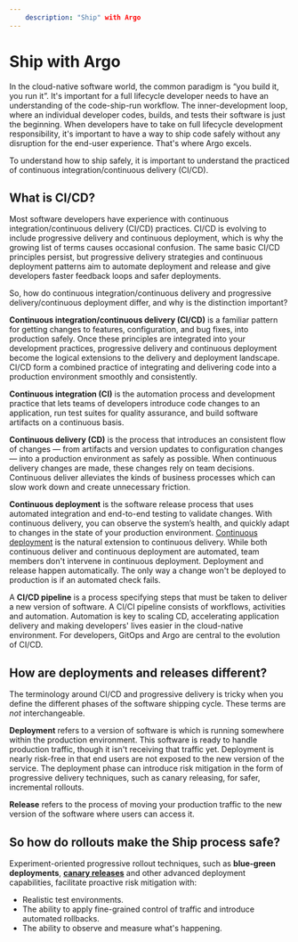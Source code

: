 ```yaml
---
    description: "Ship" with Argo
---
```



# Ship with Argo

In the cloud-native software world, the common paradigm is “you build it, you run it”. It's important for a full lifecycle developer needs to have an understanding of the code-ship-run workflow. The inner-development loop, where an individual developer codes, builds, and tests their software is just the beginning. When developers have to take on full lifecycle development responsibility, it's important to have a way to ship code safely without any disruption for the end-user experience. That's where Argo excels. 
 
To understand how to ship safely, it is important to understand the practiced of continuous integration/continuous delivery (CI/CD). 

## What is CI/CD? 

Most software developers have experience with continuous integration/continuous delivery (CI/CD) practices. CI/CD is evolving to include progressive delivery and continuous deployment, which is why the growing list of terms causes occasional confusion. The same basic CI/CD principles persist, but progressive delivery strategies and continuous deployment patterns aim to automate deployment and release and give developers faster feedback loops and safer deployments.

So, how do continuous integration/continuous delivery and progressive delivery/continuous deployment differ, and why is the distinction important? 

**Continuous integration/continuous delivery (CI/CD)** is a familiar pattern for getting changes to features, configuration, and bug fixes, into production safely. Once these principles are integrated into your development practices, progressive delivery and continuous deployment become the logical extensions to the delivery and deployment landscape. CI/CD form a combined practice of integrating and delivering code into a production environment smoothly and consistently. 

**Continuous integration (CI)** is the automation process and development practice that lets teams of developers introduce code changes to an application, run test suites for quality assurance, and build software artifacts on a continuous basis. 

**Continuous delivery (CD)** is the process that introduces an consistent flow of changes — from artifacts and version updates to configuration changes — into a production environment as safely as possible. When continuous delivery changes are made, these changes rely on team decisions. Continuous deliver alleviates the kinds of business processes which can slow work down and create unnecessary friction. 

**Continuous deployment** is the software release process that uses automated integration and end-to-end testing to validate changes. With continuous delivery, you can observe the system’s health, and quickly adapt to changes in the state of your production environment. [Continuous deployment](/continuous-deployment-pyramid/) is the natural extension to continuous delivery. While both continuous deliver and continuous deployment are automated, team members don't intervene in continuous deployment. Deployment and release happen automatically. The only way a change won't be deployed to production is if an automated check fails. 

A **CI/CD pipeline** is a process specifying steps that must be taken to deliver a new version of  software. A CI/CI pipeline consists of workflows, activities and automation. Automation is key to scaling CD, accelerating application delivery and making developers' lives easier in the cloud-native environment. For developers, GitOps and Argo are central to the evolution of CI/CD.


## How are deployments and releases different?

The terminology around CI/CD and progressive delivery is tricky when you define the different phases of the software shipping cycle. These terms are _not_ interchangeable. 

**Deployment** refers to a version of software is which is running somewhere within the production environment. This software is ready to handle production traffic, though it isn't receiving that traffic yet. Deployment is nearly risk-free in that end users are not exposed to the new version of the service. The deployment phase can introduce risk mitigation in the form of progressive delivery techniques, such as canary releasing, for safer, incremental rollouts. 

**Release** refers to the process of moving your production traffic to the new version of the software where users can access it. 

## So how do rollouts make the Ship process safe?

Experiment-oriented progressive rollout techniques, such as **blue-green deployments**, **[canary releases](https://blog.getambassador.io/cloud-native-patterns-canary-release-1cb8f82d371a)** and other advanced deployment capabilities, facilitate proactive risk mitigation with:

*   Realistic test environments.
*   The ability to apply fine-grained control of traffic and introduce automated rollbacks.
*   The ability to observe and measure what's happening.

